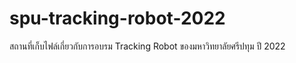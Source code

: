 # spu-tracking-robot-2022
สถานที่เก็บไฟล์เกี่ยวกับการอบรม Tracking Robot ของมหาวิทยาลัยศรีปทุม ปี 2022
